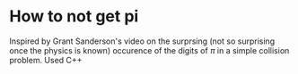 # How to not get pi
Inspired by Grant Sanderson's video on the surprsing (not so surprising once the physics is known) occurence of the digits of $\pi$ in a simple collision problem. Used C++ 
